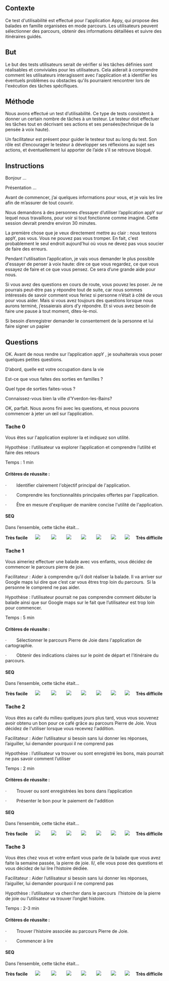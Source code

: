 
## Contexte

Ce test d'utilisabilité est effectué pour l'application Appy, qui propose des balades en famille organisées en mode parcours. Les utilisateurs peuvent sélectionner des parcours, obtenir des informations détaillées et suivre des itinéraires guidés.

## But

Le but des tests utilisateurs serait de vérifier si les tâches définies sont réalisables et conviviales pour les utilisateurs. Cela aiderait à comprendre comment les utilisateurs interagissent avec l'application et à identifier les éventuels problèmes ou obstacles qu'ils pourraient rencontrer lors de l'exécution des tâches spécifiques.

## Méthode

Nous avons effectué un test d’utilisabilité. Ce type de tests consistent à donner un certain nombre de tâches à un testeur. Le testeur doit effectuer les tâches tout en décrivant ses actions et ses pensées(technique de la pensée à voix haute).

Un facilitateur est présent pour guider le testeur tout au long du test. Son rôle est d’encourager le testeur à développer ses réflexions au sujet ses actions, et éventuellement lui apporter de l’aide s’il se retrouve bloqué.
## Instructions

Bonjour …

Présentation …

Avant de commencer, j’ai quelques informations pour vous, et je vais les lire afin de m’assurer de tout couvrir.

Nous demandons à des personnes d’essayer d’utiliser l’application appY sur lequel nous travaillons, pour voir si tout fonctionne comme imaginé. Cette session devrait prendre environ 30 minutes. 

La première chose que je veux directement mettre au clair : nous testons appY, pas vous. Vous ne pouvez pas vous tromper. En fait, c'est probablement le seul endroit aujourd'hui où vous ne devez pas vous soucier de faire des erreurs. 

Pendant l'utilisation l’application, je vais vous demander le plus possible d'essayer de penser à voix haute: dire ce que vous regardez, ce que vous essayez de faire et ce que vous pensez. Ce sera d’une grande aide pour nous. 

Si vous avez des questions en cours de route, vous pouvez les poser. Je ne pourrais peut-être pas y répondre tout de suite, car nous sommes intéressés de savoir comment vous feriez si personne n’était à côté de vous pour vous aider. Mais si vous avez toujours des questions lorsque nous aurons terminé, j’essaierais alors d’y répondre. Et si vous avez besoin de faire une pause à tout moment, dites-le-moi.

Si besoin d’enregistrer demander le consentement de la personne et lui faire signer un papier

## Questions

OK. Avant de nous rendre sur l’application appY , je souhaiterais vous poser quelques petites questions. 

D’abord, quelle est votre occupation dans la vie 

Est-ce que vous faites des sorties en familles ? 

Quel type de sorties faites-vous ?  

Connaissez-vous bien la ville d’Yverdon-les-Bains? 

OK, parfait. Nous avons fini avec les questions, et nous pouvons commencer à jeter un œil sur l’application.

### Tache 0

Vous êtes sur l'application explorer la et indiquez son utilité.

Hypothèse : l’utilisateur va explorer l’application et comprendre l’utilité et faire des retours

Temps : 1 min

#### Critères de réussite :

·        Identifier clairement l'objectif principal de l'application.

·        Comprendre les fonctionnalités principales offertes par l'application.

·        Être en mesure d'expliquer de manière concise l'utilité de l'application.

#### SEQ

Dans l’ensemble, cette tâche était...

**Très facile**      ![](file:///C:/Users/rossi/AppData/Local/Temp/msohtmlclip1/01/clip_image001.png)         ![](file:///C:/Users/rossi/AppData/Local/Temp/msohtmlclip1/01/clip_image002.png)        ![](file:///C:/Users/rossi/AppData/Local/Temp/msohtmlclip1/01/clip_image003.png)        ![](file:///C:/Users/rossi/AppData/Local/Temp/msohtmlclip1/01/clip_image004.png)        ![](file:///C:/Users/rossi/AppData/Local/Temp/msohtmlclip1/01/clip_image002.png)        ![](file:///C:/Users/rossi/AppData/Local/Temp/msohtmlclip1/01/clip_image003.png)       ![](file:///C:/Users/rossi/AppData/Local/Temp/msohtmlclip1/01/clip_image001.png)     **Très difficile**

### Tache 1 

Vous aimeriez effectuer une balade avec vos enfants, vous décidez de commencer le parcours pierre de joie.

Facilitateur : Aider à comprendre qu’il doit réaliser la balade. Il va arriver sur Google maps lui dire que c’est car vous êtres trop loin du parcours.  Si la personne le comprend ne pas aider.

Hypothèse : l’utilisateur pourrait ne pas comprendre comment débuter la balade ainsi que sur Google maps sur le fait que l’utilisateur est trop loin pour commencer.

Temps : 5 min

#### Critères de réussite :

·        Sélectionner le parcours Pierre de Joie dans l'application de cartographie.

·        Obtenir des indications claires sur le point de départ et l'itinéraire du parcours.

#### SEQ

Dans l’ensemble, cette tâche était...

**Très facile**      ![](file:///C:/Users/rossi/AppData/Local/Temp/msohtmlclip1/01/clip_image005.png)         ![](file:///C:/Users/rossi/AppData/Local/Temp/msohtmlclip1/01/clip_image006.png)        ![](file:///C:/Users/rossi/AppData/Local/Temp/msohtmlclip1/01/clip_image007.png)        ![](file:///C:/Users/rossi/AppData/Local/Temp/msohtmlclip1/01/clip_image008.png)        ![](file:///C:/Users/rossi/AppData/Local/Temp/msohtmlclip1/01/clip_image006.png)        ![](file:///C:/Users/rossi/AppData/Local/Temp/msohtmlclip1/01/clip_image007.png)       ![](file:///C:/Users/rossi/AppData/Local/Temp/msohtmlclip1/01/clip_image005.png)     **Très difficile**

### Tache 2

Vous êtes au café du milieu quelques jours plus tard, vous vous souvenez avoir obtenu un bon pour ce café grâce au parcours Pierre de Joie. Vous décidez de l'utiliser lorsque vous recevrez l'addition.

Facilitateur : Aider l’utilisateur si besoin sans lui donner les réponses, l’aiguiller, lui demander pourquoi il ne comprend pas

Hypothèse : l’utilisateur va trouver ou sont enregistré les bons, mais pourrait ne pas savoir comment l’utiliser

Temps : 2 min 

#### Critères de réussite :

·        Trouver ou sont enregistrées les bons dans l’application

·        Présenter le bon pour le paiement de l'addition

#### SEQ

Dans l’ensemble, cette tâche était...

**Très facile**      ![](file:///C:/Users/rossi/AppData/Local/Temp/msohtmlclip1/01/clip_image009.png)         ![](file:///C:/Users/rossi/AppData/Local/Temp/msohtmlclip1/01/clip_image010.png)        ![](file:///C:/Users/rossi/AppData/Local/Temp/msohtmlclip1/01/clip_image010.png)        ![](file:///C:/Users/rossi/AppData/Local/Temp/msohtmlclip1/01/clip_image010.png)        ![](file:///C:/Users/rossi/AppData/Local/Temp/msohtmlclip1/01/clip_image010.png)        ![](file:///C:/Users/rossi/AppData/Local/Temp/msohtmlclip1/01/clip_image010.png)       ![](file:///C:/Users/rossi/AppData/Local/Temp/msohtmlclip1/01/clip_image009.png)     **Très difficile**

### Tache 3

Vous êtes chez vous et votre enfant vous parle de la balade que vous avez faite la semaine passée, la pierre de joie. Il/, elle vous pose des questions et vous décidez de lui lire l’histoire dédiée.

Facilitateur : Aider l’utilisateur si besoin sans lui donner les réponses, l’aiguiller, lui demander pourquoi il ne comprend pas

Hypothèse : l’utilisateur va chercher dans le parcours  l’histoire de la pierre de joie ou l’utilisateur va trouver l’onglet histoire.

Temps : 2-3 min

#### Critères de réussite :

·        Trouver l'histoire associée au parcours Pierre de Joie.

·        Commencer à lire

#### SEQ

Dans l’ensemble, cette tâche était...

**Très facile**      ![](file:///C:/Users/rossi/AppData/Local/Temp/msohtmlclip1/01/clip_image011.png)         ![](file:///C:/Users/rossi/AppData/Local/Temp/msohtmlclip1/01/clip_image012.png)        ![](file:///C:/Users/rossi/AppData/Local/Temp/msohtmlclip1/01/clip_image012.png)        ![](file:///C:/Users/rossi/AppData/Local/Temp/msohtmlclip1/01/clip_image012.png)        ![](file:///C:/Users/rossi/AppData/Local/Temp/msohtmlclip1/01/clip_image012.png)        ![](file:///C:/Users/rossi/AppData/Local/Temp/msohtmlclip1/01/clip_image012.png)       ![](file:///C:/Users/rossi/AppData/Local/Temp/msohtmlclip1/01/clip_image011.png)     **Très difficile**